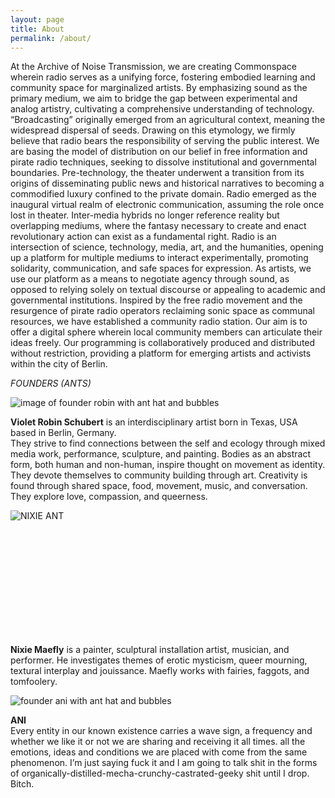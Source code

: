 ```yaml
---
layout: page
title: About
permalink: /about/
---
```



At the Archive of Noise Transmission, we are creating Commonspace wherein radio serves as a unifying force, fostering embodied learning and community space for marginalized artists. By emphasizing sound as the primary medium, we aim to bridge the gap between experimental and analog artistry, cultivating a comprehensive understanding of technology. “Broadcasting” originally emerged from an agricultural context, meaning the widespread dispersal of seeds. Drawing on this etymology, we firmly believe that radio bears the responsibility of serving the public interest. We are basing the model of distribution on our belief in free information and pirate radio techniques, seeking to dissolve institutional and governmental boundaries. Pre-technology, the theater underwent a transition from its origins of disseminating public news and historical narratives to becoming a commodified luxury confined to the private domain. Radio emerged as the inaugural virtual realm of electronic communication, assuming the role once lost in theater. Inter-media hybrids no longer reference reality but overlapping mediums, where the fantasy necessary to create and enact revolutionary action can exist as a fundamental right. Radio is an intersection of science, technology, media, art, and the humanities, opening up a platform for multiple mediums to interact experimentally, promoting solidarity, communication, and safe spaces for expression. As artists, we use our platform as a means to negotiate agency through sound, as opposed to relying solely on textual discourse or appealing to academic and governmental institutions. Inspired by the free radio movement and the resurgence of pirate radio operators reclaiming sonic space as communal resources, we have established a community radio station. Our aim is to offer a digital sphere wherein local community members can articulate their ideas freely. Our programming is collaboratively produced and distributed without restriction, providing a platform for emerging artists and activists within the city of Berlin.

_FOUNDERS (ANTS)_

![image of founder robin with ant hat and bubbles](../../images/ROBINANT.png)

**Violet Robin Schubert** is an interdisciplinary artist born in Texas, USA based in Berlin, Germany.   
They strive to find connections between the self and ecology through mixed media work, performance, sculpture, and painting. Bodies as an abstract form, both human and non-human, inspire thought on movement as identity. They devote themselves to community building through art. Creativity is found through shared space, food, movement, music, and conversation. They explore love, compassion, and queerness. 




  <style>
    /* CSS styles for the image */
    #scroll-image {
      width: 300px;
      height: 200px;
      overflow:scroll;
    }
  </style>
 <div id="scroll-image">
   <img src="../../images/NIXIEANT.png" alt="NIXIE ANT">
 </div>
  

  <script>
    var scrollImage = document.getElementById('scroll-image');

    scrollImage.addEventListener('mouseenter', function() {
      scrollImage.addEventListener('wheel', playSound);
    });

    scrollImage.addEventListener('mouseleave', function() {
      scrollImage.removeEventListener('wheel', playSound);
    });

    function playSound() {
      // You can replace the "beep.mp3" with the path to your own audio file
      var audio = new Audio("../../images/jersey_squeaks.wav");
      audio.play();
    }
  </script>



**Nixie Maefly** is a painter, sculptural installation artist, musician, and performer. He investigates themes of erotic mysticism, queer mourning, textural interplay and jouissance. Maefly works with fairies, faggots, and tomfoolery.


![founder ani with ant hat and bubbles](../../images/ANIANT.png)

**ANI**  
Every entity in our known existence carries a wave sign, a frequency and whether we like it or not we are sharing and receiving it all times. all the emotions, ideas and conditions we are placed with come from the same phenomenon. I’m just saying fuck it and I am going to talk shit in the forms of organically-distilled-mecha-crunchy-castrated-geeky shit until I drop. Bitch.

